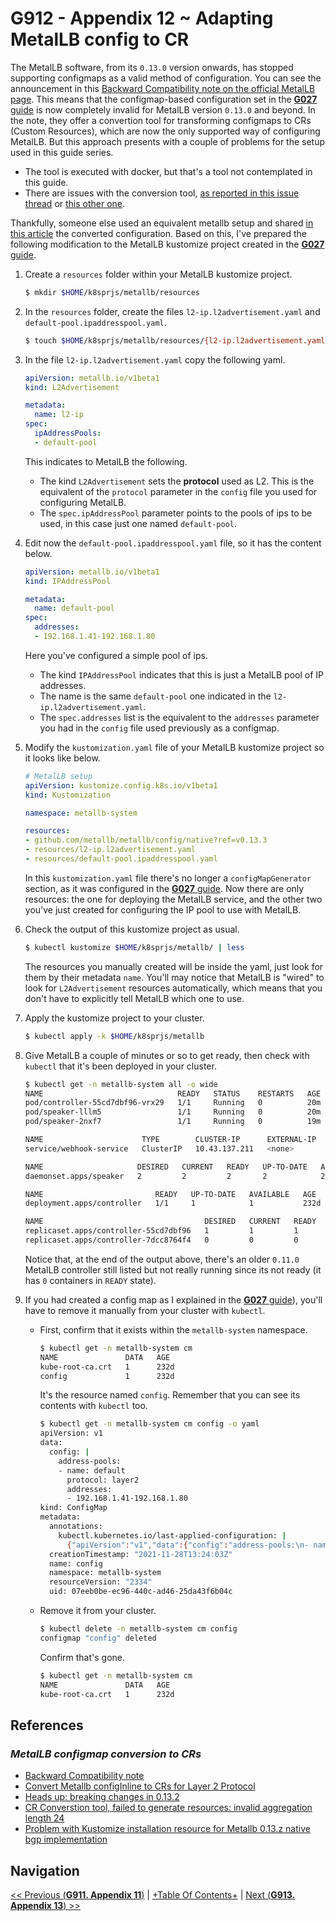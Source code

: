 # G912 - Appendix 12 ~ Adapting MetalLB config to CR

The MetalLB software, from its `0.13.0` version onwards, has stopped supporting configmaps as a valid method of configuration. You can see the announcement in this [Backward Compatibility note on the official MetalLB page](https://metallb.universe.tf/#backward-compatibility). This means that the configmap-based configuration set in the [**G027** guide](G027%20-%20K3s%20cluster%20setup%2010%20~%20Deploying%20the%20MetalLB%20load%20balancer.md) is now completely invalid for MetalLB version `0.13.0` and beyond. In the note, they offer a convertion tool for transforming configmaps to CRs (Custom Resources), which are now the only supported way of configuring MetalLB. But this approach presents with a couple of problems for the setup used in this guide series.

- The tool is executed with docker, but that's a tool not contemplated in this guide.
- There are issues with the conversion tool, [as reported in this issue thread](https://github.com/metallb/metallb/issues/1473) or [this other one](https://github.com/metallb/metallb/issues/1495).

Thankfully, someone else used an equivalent metallb setup and shared [in this article](https://tech.aufomm.com/convert-metallb-configinline-to-crs-for-layer-2-protocol/) the converted configuration. Based on this, I've prepared the following modification to the MetalLB kustomize project created in the [**G027** guide](G027%20-%20K3s%20cluster%20setup%2010%20~%20Deploying%20the%20MetalLB%20load%20balancer.md).

1. Create a `resources` folder within your MetalLB kustomize project.

    ~~~bash
    $ mkdir $HOME/k8sprjs/metallb/resources
    ~~~

2. In the `resources` folder, create the files `l2-ip.l2advertisement.yaml` and `default-pool.ipaddresspool.yaml`.

    ~~~bash
    $ touch $HOME/k8sprjs/metallb/resources/{l2-ip.l2advertisement.yaml,default-pool.ipaddresspool.yaml}
    ~~~

3. In the file `l2-ip.l2advertisement.yaml` copy the following yaml.

    ~~~yaml
    apiVersion: metallb.io/v1beta1
    kind: L2Advertisement

    metadata:
      name: l2-ip
    spec:
      ipAddressPools:
      - default-pool
    ~~~

    This indicates to MetalLB the following.
    - The kind `L2Advertisement` sets the **protocol** used as L2. This is the equivalent of the `protocol` parameter in the `config` file you used for configuring MetalLB.
    - The `spec.ipAddressPool` parameter points to the pools of ips to be used, in this case just one named `default-pool`.

4. Edit now the `default-pool.ipaddresspool.yaml` file, so it has the content below.

    ~~~yaml
    apiVersion: metallb.io/v1beta1
    kind: IPAddressPool

    metadata:
      name: default-pool
    spec:
      addresses:
      - 192.168.1.41-192.168.1.80
    ~~~

    Here you've configured a simple pool of ips.
    - The kind `IPAddressPool` indicates that this is just a MetalLB pool of IP addresses.
    - The name is the same `default-pool` one indicated in the `l2-ip.l2advertisement.yaml`.
    - The `spec.addresses` list is the equivalent to the `addresses` parameter you had in the `config` file used previously as a configmap.

5. Modify the `kustomization.yaml` file of your MetalLB kustomize project so it looks like below.

    ~~~yaml
    # MetalLB setup
    apiVersion: kustomize.config.k8s.io/v1beta1
    kind: Kustomization

    namespace: metallb-system

    resources:
    - github.com/metallb/metallb/config/native?ref=v0.13.3
    - resources/l2-ip.l2advertisement.yaml
    - resources/default-pool.ipaddresspool.yaml
    ~~~

    In this `kustomization.yaml` file there's no longer a `configMapGenerator` section, as it was configured in the [**G027** guide](G027%20-%20K3s%20cluster%20setup%2010%20~%20Deploying%20the%20MetalLB%20load%20balancer.md#setting-up-the-configuration-files). Now there are only resources: the one for deploying the MetalLB service, and the other two you've just created for configuring the IP pool to use with MetalLB.

6. Check the output of this kustomize project as usual.

    ~~~bash
    $ kubectl kustomize $HOME/k8sprjs/metallb/ | less
    ~~~

    The resources you manually created will be inside the yaml, just look for them by their metadata `name`. You'll may notice that MetalLB is "wired" to look for `L2Advertisement` resources automatically, which means that you don't have to explicitly tell MetalLB which one to use.

7. Apply the kustomize project to your cluster.

    ~~~bash
    $ kubectl apply -k $HOME/k8sprjs/metallb
    ~~~

8. Give MetalLB a couple of minutes or so to get ready, then check with `kubectl` that it's been deployed in your cluster.

    ~~~bash
    $ kubectl get -n metallb-system all -o wide
    NAME                              READY   STATUS    RESTARTS   AGE   IP            NODE         NOMINATED NODE   READINESS GATES
    pod/controller-55cd7dbf96-vrx29   1/1     Running   0          20m   10.42.1.214   k3sagent01   <none>           <none>
    pod/speaker-lllm5                 1/1     Running   0          20m   10.0.0.11     k3sagent01   <none>           <none>
    pod/speaker-2nxf7                 1/1     Running   0          19m   10.0.0.12     k3sagent02   <none>           <none>

    NAME                      TYPE        CLUSTER-IP      EXTERNAL-IP   PORT(S)   AGE   SELECTOR
    service/webhook-service   ClusterIP   10.43.137.211   <none>        443/TCP   20m   component=controller

    NAME                     DESIRED   CURRENT   READY   UP-TO-DATE   AVAILABLE   NODE SELECTOR            AGE    CONTAINERS   IMAGES                            SELECTOR
    daemonset.apps/speaker   2         2         2       2            2           kubernetes.io/os=linux   232d   speaker      quay.io/metallb/speaker:v0.13.3   app=metallb,component=speaker

    NAME                         READY   UP-TO-DATE   AVAILABLE   AGE    CONTAINERS   IMAGES                               SELECTOR
    deployment.apps/controller   1/1     1            1           232d   controller   quay.io/metallb/controller:v0.13.3   app=metallb,component=controller

    NAME                                    DESIRED   CURRENT   READY   AGE    CONTAINERS   IMAGES                               SELECTOR
    replicaset.apps/controller-55cd7dbf96   1         1         1       20m    controller   quay.io/metallb/controller:v0.13.3   app=metallb,component=controller,pod-template-hash=55cd7dbf96
    replicaset.apps/controller-7dcc8764f4   0         0         0       232d   controller   quay.io/metallb/controller:v0.11.0   app=metallb,component=controller,pod-template-hash=7dcc8764f4
    ~~~

    Notice that, at the end of the output above, there's an older `0.11.0` MetalLB controller still listed but not really running since its not ready (it has `0` containers in `READY` state).

9. If you had created a config map as I explained in the [**G027** guide](G027%20-%20K3s%20cluster%20setup%2010%20~%20Deploying%20the%20MetalLB%20load%20balancer.md)), you'll have to remove it manually from your cluster with `kubectl`.

    - First, confirm that it exists within the `metallb-system` namespace.

        ~~~bash
        $ kubectl get -n metallb-system cm
        NAME               DATA   AGE
        kube-root-ca.crt   1      232d
        config             1      232d
        ~~~

        It's the resource named `config`. Remember that you can see its contents with `kubectl` too.

        ~~~bash
        $ kubectl get -n metallb-system cm config -o yaml
        apiVersion: v1
        data:
          config: |
            address-pools:
            - name: default
              protocol: layer2
              addresses:
              - 192.168.1.41-192.168.1.80
        kind: ConfigMap
        metadata:
          annotations:
            kubectl.kubernetes.io/last-applied-configuration: |
              {"apiVersion":"v1","data":{"config":"address-pools:\n- name: default\n  protocol: layer2\n  addresses:\n  - 192.168.1.41-192.168.1.80\n"},"kind":"ConfigMap","metadata":{"annotations":{},"name":"config","namespace":"metallb-system"}}
          creationTimestamp: "2021-11-28T13:24:03Z"
          name: config
          namespace: metallb-system
          resourceVersion: "2334"
          uid: 07eeb0be-ec96-440c-ad46-25da43f6b04c
        ~~~

    - Remove it from your cluster.

        ~~~bash
        $ kubectl delete -n metallb-system cm config
        configmap "config" deleted
        ~~~

        Confirm that's gone.

        ~~~bash
        $ kubectl get -n metallb-system cm
        NAME               DATA   AGE
        kube-root-ca.crt   1      232d
        ~~~

## References

### _MetalLB configmap conversion to CRs_

- [Backward Compatibility note](https://metallb.universe.tf/#backward-compatibility)
- [Convert Metallb configInline to CRs for Layer 2 Protocol](https://tech.aufomm.com/convert-metallb-configinline-to-crs-for-layer-2-protocol/)
- [Heads up: breaking changes in 0.13.2](https://github.com/metallb/metallb/issues/1473)
- [CR Converstion tool, failed to generate resources: invalid aggregation length 24](https://github.com/metallb/metallb/issues/1495)
- [Problem with Kustomize installation resource for Metallb 0.13.z native bgp implementation](https://github.com/metallb/metallb/issues/1524)

## Navigation

[<< Previous (**G911. Appendix 11**)](G911%20-%20Appendix%2011%20~%20Alternative%20Nextcloud%20web%20server%20setups.md) | [+Table Of Contents+](G000%20-%20Table%20Of%20Contents.md) | [Next (**G913. Appendix 13**) >>](G913%20-%20Appendix%2013%20~%20Checking%20the%20K8s%20API%20endpoints%20status.md)
